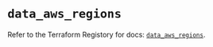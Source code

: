 # `data_aws_regions`

Refer to the Terraform Registory for docs: [`data_aws_regions`](https://registry.terraform.io/providers/hashicorp/aws/5.6.1/docs/data-sources/regions).
